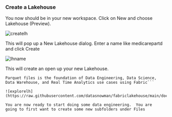 ﻿### Create a Lakehouse

You now should be in your new workspace.  Click on New and choose Lakehouse (Preview).  

![createlh](https://raw.githubusercontent.com/datasnowman/fabriclakehouse/main/docs/medicarepartd/media/createlakehouse/createlh.png)

This will pop up a New Lakehouse dialog.  Enter a name like medicarepartd and click Create

![lhname](https://raw.githubusercontent.com/datasnowman/fabriclakehouse/main/docs/medicarepartd/media/createlakehouse/lhname.png)

This will create an open up your new Lakehouse.

```Note that the Lakehouse and the concept aroung OneLake and Delta/
Parquet files is the foundation of Data Engineering, Data Science, 
Data Warehouse, and Real Time Analytics use cases using Fabric```

![explorelh](https://raw.githubusercontent.com/datasnowman/fabriclakehouse/main/docs/medicarepartd/media/createlakehouse/explorelh.png)

You are now ready to start doing some data engineering.  You are 
going to first want to create some new subfolders under Files